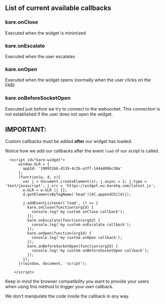 ## List of current available callbacks
### kare.onClose
Executed when the widget is minimized
### kare.onEscalate
Executed when the user escalates
### kare.onOpen
Executed when the widget opens (normally when the user clicks on the FAB)
### kare.onBeforeSocketOpen
Executed just before we try to connect to the websocket. This connection is not established if the user does not open the widget.

## IMPORTANT:
Custom callbacks must be added **after** our widget has loaded.

Notice how we add our callbacks after the event `load` of our script is called.

```
  <script id="kare-widget">
      window.GLR = {
        appId: '190931b6-d139-4c2b-a3ff-144ad89bc38a'
      };
      (function(w, d, s){
        var j = document.createElement(s); j.async = 1; j.type = 'text/javascript'; j.src = 'https://widget.eu.karehq.com/latest.js';
        w.GLR = w.GLR || {};
        d.getElementsByTagName('head')[0].appendChild(j);

        j.addEventListener('load', () => {
          kare.onClose(function(orgId) {
            console.log('my custom onClose callback');
          });
          kare.onEscalate(function(orgId) {
            console.log('my custom onEscalate callback');
          });
          kare.onOpen(function(orgId) {
            console.log('my custom onOpen callback');
          });          
          kare.onBeforeSocketOpen(function(orgId) {
            console.log('my custom onBeforeSocketOpen callback');
          });
        });
      })(window, document, 'script');
      
    </script>
```

Keep in mind the browser compatibility you want to provide your users when using this method to trigger your own callback.

We don't manipulate the code inside the callback in any way.